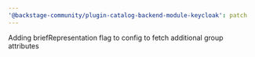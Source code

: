 ```yaml
---
'@backstage-community/plugin-catalog-backend-module-keycloak': patch
---
```


Adding briefRepresentation flag to config to fetch additional group attributes
